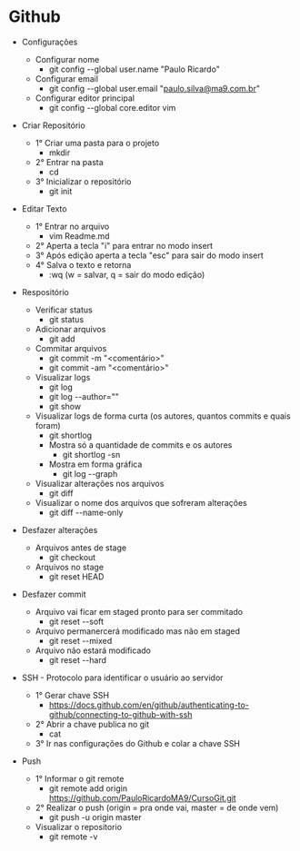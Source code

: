 # Github

- Configurações
  - Configurar nome
    - git config --global user.name "Paulo Ricardo"
  - Configurar email
    - git config --global user.email "paulo.silva@ma9.com.br"
  - Configurar editor principal
    - git config --global core.editor vim


- Criar Repositório
  - 1° Criar uma pasta para o projeto
    - mkdir <Nome Do Projeto>
  - 2° Entrar na pasta
    - cd <Diretorio Do Projeto>
  - 3° Inicializar o repositório
    - git init


- Editar Texto
  - 1° Entrar no arquivo
    - vim Readme.md
  - 2° Aperta a tecla "i" para entrar no modo insert
  - 3° Após edição aperta a tecla "esc" para sair do modo insert
  - 4° Salva o texto e retorna
    - :wq   (w = salvar, q = sair do modo edição)


- Respositório
  - Verificar status
    - git status
  - Adicionar arquivos
    - git add <Nome Do Arquivo>
  - Commitar arquivos
    - git commit -m "<comentário>"
    - git commit -am "<comentário>"
  - Visualizar logs
    - git log
    - git log --author="<Nome do autor>" 
    - git show
  - Visualizar logs de forma curta (os autores, quantos commits e quais foram)
    - git shortlog
    - Mostra só a quantidade de commits e os autores
      - git shortlog -sn
    - Mostra em forma gráfica
      - git log --graph
  - Visualizar alterações nos arquivos
    - git diff
  - Visualizar o nome dos arquivos que sofreram alterações
    - git diff --name-only


- Desfazer alterações
  - Arquivos antes de stage
    - git checkout <Nome do Arquivo>
  - Arquivos no stage
    - git reset HEAD <Nome do Arquivo>


- Desfazer commit
  - Arquivo vai ficar em staged pronto para ser commitado
    - git reset --soft
  - Arquivo permanercerá modificado mas não em staged
    - git reset --mixed
  - Arquivo não estará modificado
    - git reset --hard


- SSH - Protocolo para identificar o usuário ao servidor
  - 1° Gerar chave SSH
    - https://docs.github.com/en/github/authenticating-to-github/connecting-to-github-with-ssh
  - 2° Abrir a chave publica no git
    - cat <Nome da chave>
  - 3° Ir nas configurações do Github e colar a chave SSH


- Push
  - 1° Informar o git remote
    - git remote add origin https://github.com/PauloRicardoMA9/CursoGit.git
  - 2° Realizar o push (origin = pra onde vai, master = de onde vem)
    - git push -u origin master
  - Visualizar o repositorio
    - git remote -v

